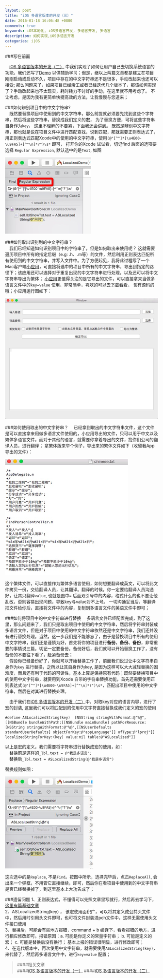 ```yaml
---
layout: post
title: "iOS 多语言版本的开发（三）"
date: 2016-01-18 16:06:48 +0800
comments: true
keywords: iOS本地化, iOS多语言开发, 多语言开发, 多语言
description: 如何实现,iOS多语言开发
categories: i|OS
---
```

###写在前面

&emsp;[iOS 多语言版本的开发（二）](/blog/2016/01/15/localized02/) 中我们实现了如何让用户自己去切换系统语言的功能，我们还写了[Demo](https://github.com/Ashen-Zhao/easyLocalized) 以供辅助学习；但是，继以上两篇文章都是建立在项目刚刚启动或启动不久，项目中存在的中文字符串还不是很多，手动改起来也还可以接受; 那么问题来了，如果项目已经竣工或者已经迭代几个版本了，那该如何实现了？手动改起来也不太现实，耗时耗力不讨好的手动，在这里就不用考虑了。 不让考虑，是因为我有更简单快捷高效的方法，让我慢慢与您道来；  

###如何辨别项目中的中文字符串?  
&emsp;既然要替换项目中使用到的中文字符串，那么前提就必须要先找到这些个字符串，然后将这些字符串，替换成我们定义的**宏**， 为了替换方便，可将这些字符串自身作为`key`， 这里不理解的不要紧，下面我还会讲到。 既然是辨别中文字符串，那也就是说在项目文件中进行匹配查找，说到匹配，那就需要正则表达式了，用正则表达式匹配Xcode中的使用的中文字符串，使用`(@"[^"]*[\u4E00-\u9FA5]+[^"\n]*?")\s*` 即可， 打开你的Xcode 试试看，切记find 后面的选项要选择 `Regular Expression`, 默认选中的是`Text`, 如图  

![多语言](/images/localized301.png)  

###如何取出识别到的中文字符串？  
&emsp;我们已经知道如何识别项目中的字符串了，但是如何取出来使用呢？ 这就需要遍历项目中所有的指定后缀（e.g:  .h、.m等）的文件，然后利用正则表达匹配所有使用到的中文字符串，并写入文件中。为了方便起见，我将此过程写了一个Mac客户端[小应用](https://github.com/Ashen-Zhao/ReadChinese)，可直接将选中的项目中所有的中文字符串，导出到指定的路径下；该应用还可以选择对于重复出现的中文字符串进行处理，以及还可以将中文字符串导出为繁体； [小应用](https://github.com/Ashen-Zhao/ReadChinese)更值得关注的是它导出的文件，可以直接拿来当做多语言文件中的`key=value` 使用，非常简单，喜欢的可以去[下载看看](https://github.com/Ashen-Zhao/ReadChinese)， 含有源码的哦；小应用运行图如下：  

![多语言](/images/readChinese.jpg)  

###如何使用取出的中文字符串？
&emsp;已经拿到取出的中文字符串文件，这个文件是可以直接拿来用做多语言文件使用的，小应用导出的文件，只可以用于中文以及繁体多语言文件，而对于其他的语言，就需要你拿着导出的文件，找你们公司的翻译人员，进行翻译； 拿繁体版来举个例子，导出来的繁体文件如下（收留我App导出的文件）：  

![多语言](/images/localized303.png)  

这个繁体文件，可以直接作为繁体多语言使用，如何想要翻译成英文，可以将此文件拷贝一份，交给翻译人员，让其翻译。翻译的时候，你一定要给翻译人员沟通好，让其只翻译`value`, 也就是图中`=` 后面双引号中的内容，格式什么的也不要让他乱改，否则容易出现问题，导致key与value对不上号。 一切沟通妥当后，等翻译把文件给你后，直接将文件中的内容，复制到多语言文件的英语文件中即可；  

###如何将项目中的中文字符串进行替换
&emsp;多语言文件已经配置完成，到了这里，那么问题来了，我们只是取出项目中使用的中文字符串，然后将字符串封装成多语言文件，但是对于项目中使用的中文字符串依然还是中文字符串，我们还并没有进行替换处理。当然，这一步我们是不能够忘了，由于是替换项目中所有的使用中文字符串，我们还是谨慎为好，首先将你的项目进行**备份、备份、备份**，非常重要的事情说三篇，切记一定要备份。备份好后，我们就可以开始替换工作了，没有备份的不要往下看了，赶紧备份去；  
&emsp;假设你已经备份好了，你就可以开始替换工作了，前面我们说过让中文字符串自身作为`key` 进行替换，之所以让其自身作为key, 是因为这样可以大大减轻替换的困难度，而且还有利于代码的可读性，基本上算是保持原有代码；既然要替换项目中的使用中文字符串，就要用到Xcode 自带的字符串替换功能，首先还需要使用正则表达式`(@"[^"]*[\u4E00-\u9FA5]+[^"\n]*?")\s*`，匹配出项目中使用的中文字符串，然后在对其进行替换处理。  

&emsp;由于我们在[iOS 多语言版本的开发（二）](/blog/2016/01/15/localized02/)中，对取key对应的语言内容，进行了宏的封装, 这里我们可以将匹配到的使用中文字符直接替换成我们定义的宏的使用
<pre><code>#define ASLocalizedString(key)  [NSString stringWithFormat:@"%@", [[NSBundle bundleWithPath:[[NSBundle mainBundle] pathForResource:[NSString stringWithFormat:@"%@",[[NSUserDefaults standardUserDefaults] objectForKey:@"appLanguage"]] ofType:@"lproj"]] localizedStringForKey:(key) value:nil table:@"ASLocalized"]] </code></pre>  
以上是宏的定义，我们需要将字符串进行替换成宏的使用，如：  
&emsp;替换前是这样的`_lbl.text = @"我是多语言";`  
&emsp;替换后`_lbl.text = ASLocalizedString(@"我是多语言")`   

替换规则如图：  

![多语言](/images/localized304.png)  

这次选中的是`Replace`, 不是`Find`。按图中所示，选择完毕后，点击`ReplaceAll`, 会出来一个弹框，不用管它直接继续，即可，然后你在看项目中使用到的中文字符串是否已经替换掉了，到这里基本上大功告成了；  

###遗留问题
1、正则表达式，不懂得可以先照文章里写就行，然后再去学习下，[这里有篇基础文章](http://deerchao.net/tutorials/regex/regex.htm)  
2、ASLocalizedString(key) ， 该宏使用面积广，可以将其定义成公共头文件中，然后用时引用头文件即可，也可将文件封装进pch文件中，这样无需使用头文件接口使用  
3、替换后，可能会有些地方报错，command + b 编译下，看看报错的地方，进行相应修改即可。报错原因：a. 可能是你定义的常量字符串； b. 可能是定义的宏；  c.  可能是替换后没有换行； 基本上报的错误很明显，进行修改即可；  
4、在迭代版本中，再次使用中文字符串，就需要使用`ASLocalizedString(key)`， 来代替了，然后再多语言文件中，进行`key=value` 配置；  

>####相关文章  
####[iOS 多语言版本的开发（一）](/blog/2016/01/14/localized01/)
####[iOS 多语言版本的开发（二）](/blog/2016/01/15/localized02/)
